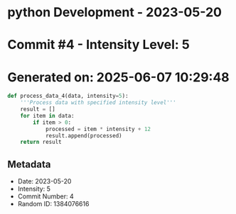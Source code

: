 ﻿# python Development - 2023-05-20
# Commit #4 - Intensity Level: 5
# Generated on: 2025-06-07 10:29:48
```python
def process_data_4(data, intensity=5):
    '''Process data with specified intensity level'''
    result = []
    for item in data:
        if item > 0:
            processed = item * intensity + 12
            result.append(processed)
    return result
```
## Metadata
- Date: 2023-05-20
- Intensity: 5
- Commit Number: 4
- Random ID: 1384076616
